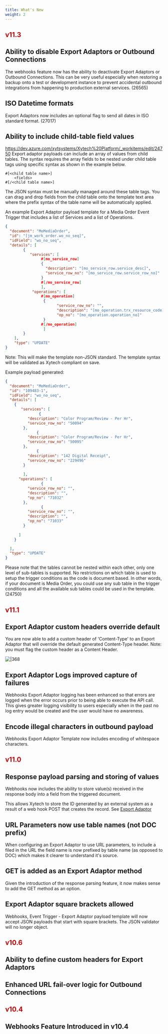 ```yaml
---
title: What's New
weight: 2
---
```

## <font color="#c00000">v11.3</font>

## Ability to disable Export Adaptors or Outbound Connections
The webhooks feature now has the ability to deactivate Export Adaptors or Outbound Connections. This can be very useful especially when restoring a backup onto a test or development instance to prevent accidental outbound integrations from happening to production external services.
(26565)
## ISO Datetime formats
Export Adaptors now includes an optional flag to send all dates in ISO standard format.
(27017)
## Ability to include child-table field values
https://dev.azure.com/xytsystems/Xytech%20Platform/_workitems/edit/24750
Export adaptor payloads can include an array of values from child tables.
The syntax requires the array fields to be nested under child table tags using specific syntax as shown in the example below. 

```
#[<child table name>]
	<fields>
#[/<child table name>]
```

The JSON syntax must be manually managed around these table tags.
You can drag and drop fields from the child table onto the template text area where the prefix syntax of the table name will be automatically applied.

An example Export Adaptor payload template for a Media Order Event Trigger that includes a list of Services and a list of Operations.
```json
{
  "document": "MoMediaOrder",
  "id": "[jm_work_order.wo_no_seq]",
  "idField": "wo_no_seq",
  "details": [
		{
	       "services": [
			    #[mo_service_row]
		        {
		          "description": "[mo_service_row.service_desc]",
		          "service_row_no": "[mo_service_row.service_row_no]"
		        }
			    #[/mo_service_row]
		        ],
			"operations": [
		    	#[mo_operation]
			     {
			           "service_row_no": "",
			           "description": "[mo_operation.trx_resource_code]",
			           "op_no": "[mo_operation.operation_no]"
				 }
				#[/mo_operation]
				 ]
		}
	],
	"type": "UPDATE"
}
```
Note: This will make the template non-JSON standard. The template syntax will be validated as Xytech compliant on save.

Example payload generated:
```json
{
  "document": "MoMediaOrder",
  "id": "109483-1",
  "idField": "wo_no_seq",
  "details": [
    {
       "services": [
               {
          "description": "Color Program/Review - Per Hr",
          "service_row_no": "50094"
        },
              {
          "description": "Color Program/Review - Per Hr",
          "service_row_no": "50095"
        },
              {
          "description": "142 Digital Receipt",
          "service_row_no": "229496"
        }
      
        ],
      "operations": [
                {
          "service_row_no": "",
          "description": "",
          "op_no": "71032"
        },
                {
          "service_row_no": "",
          "description": "",
          "op_no": "71033"
        }
        
      ]
    }

  ],
  "type": "UPDATE"
}

```

Please note that the tables cannot be nested within each other, only one level of sub-tables is supported. No restrictions on which table is used to setup the trigger conditions as the code is document based. In other words, if your document is Media Order, you could use any sub table in the trigger conditions and all the available sub tables could be used in the template.
(24750)

## <font color="#c00000">v11.1</font>
## Export Adaptor custom headers override default
You are now able to add a custom header of 'Content-Type' to an Export Adaptor that will override the default generated Content-Type header. Note: you must flag the custom header as a Content Header.

![|368](../../Webhooks%20Guide/assets/Pasted%20image%2020240702112850.png)

## Export Adaptor Logs improved capture of failures
Webhooks Export Adaptor logging has been enhanced so that errors are logged when the error occurs prior to being able to execute the API call. This gives greater logging visibility to users especially when in the past no log entry would be created and the user would have no awareness.

## Encode illegal characters in outbound payload
Webhooks Export Adaptor Template now includes encoding of whitespace characters.


## <font color="#c00000">v11.0</font>
## Response payload parsing and storing of values
Webhooks now includes the ability to store value(s) received in the response body into a field from the triggered document.

This allows Xytech to store the ID generated by an external system as a result of a web hook POST that creates the record. See [Export Adaptor](Export%20Adaptor.md)

## URL Parameters now use table names (not DOC prefix)
When configuring an Export Adaptor to use URL parameters, to include a filed in the URL the field name is now prefixed by table name (as opposed to DOC) which makes it clearer to understand it's source.

## GET is added as an Export Adaptor method
Given the introduction of the response parsing feature, it now makes sense to add the GET method as an option. 

## Export Adaptor square brackets allowed
Webhooks, Event Trigger - Export Adaptor payload template will now accept JSON payloads that start with square brackets. The JSON validator will no longer object.
## <font color="#c00000">v10.6</font>

## Ability to define custom headers for Export Adaptors
## Enhanced URL fail-over logic for Outbound Connections

## <font color="#c00000">v10.4</font>
## Webhooks Feature Introduced in v10.4
